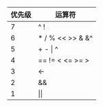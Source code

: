 | 优先级 | 运算符           |
|--------|------------------|
| 7      | ^ !              |
| 6      | * / % << >> & &^ |
| 5      | + - \| ^         |
| 4      | == != < <= >= >  |
| 3      | <-               |
| 2      | &&               |
| 1      | \|\|             |